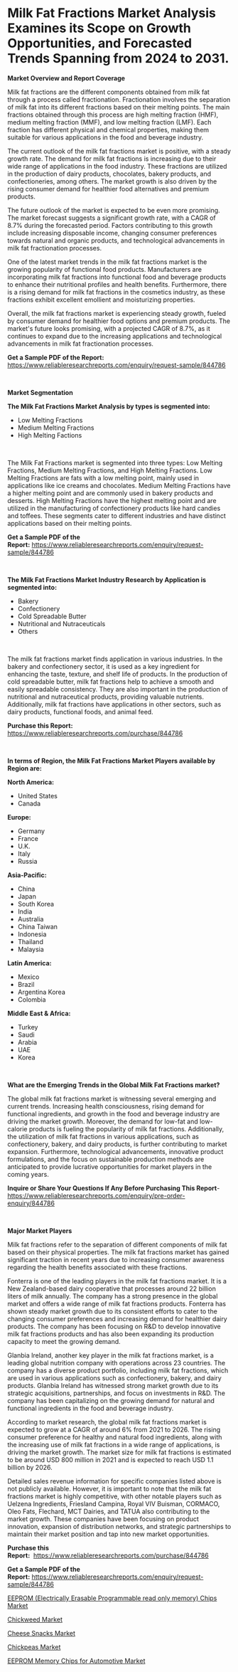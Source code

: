 <p><h1>Milk Fat Fractions Market Analysis Examines its Scope on Growth Opportunities, and Forecasted Trends Spanning from 2024 to 2031.</h1></p><p><strong>Market Overview and Report Coverage</strong></p>
<p><p>Milk fat fractions are the different components obtained from milk fat through a process called fractionation. Fractionation involves the separation of milk fat into its different fractions based on their melting points. The main fractions obtained through this process are high melting fraction (HMF), medium melting fraction (MMF), and low melting fraction (LMF). Each fraction has different physical and chemical properties, making them suitable for various applications in the food and beverage industry.</p><p>The current outlook of the milk fat fractions market is positive, with a steady growth rate. The demand for milk fat fractions is increasing due to their wide range of applications in the food industry. These fractions are utilized in the production of dairy products, chocolates, bakery products, and confectioneries, among others. The market growth is also driven by the rising consumer demand for healthier food alternatives and premium products.</p><p>The future outlook of the market is expected to be even more promising. The market forecast suggests a significant growth rate, with a CAGR of 8.7% during the forecasted period. Factors contributing to this growth include increasing disposable income, changing consumer preferences towards natural and organic products, and technological advancements in milk fat fractionation processes.</p><p>One of the latest market trends in the milk fat fractions market is the growing popularity of functional food products. Manufacturers are incorporating milk fat fractions into functional food and beverage products to enhance their nutritional profiles and health benefits. Furthermore, there is a rising demand for milk fat fractions in the cosmetics industry, as these fractions exhibit excellent emollient and moisturizing properties.</p><p>Overall, the milk fat fractions market is experiencing steady growth, fueled by consumer demand for healthier food options and premium products. The market's future looks promising, with a projected CAGR of 8.7%, as it continues to expand due to the increasing applications and technological advancements in milk fat fractionation processes.</p></p>
<p><strong>Get a Sample PDF of the Report:</strong> <a href="https://www.reliableresearchreports.com/enquiry/request-sample/844786">https://www.reliableresearchreports.com/enquiry/request-sample/844786</a></p>
<p>&nbsp;</p>
<p><strong>Market Segmentation</strong></p>
<p><strong>The Milk Fat Fractions Market Analysis by types is segmented into:</strong></p>
<p><ul><li>Low Melting Fractions</li><li>Medium Melting Fractions</li><li>High Melting Factions</li></ul></p>
<p>&nbsp;</p>
<p><p>The Milk Fat Fractions market is segmented into three types: Low Melting Fractions, Medium Melting Fractions, and High Melting Fractions. Low Melting Fractions are fats with a low melting point, mainly used in applications like ice creams and chocolates. Medium Melting Fractions have a higher melting point and are commonly used in bakery products and desserts. High Melting Fractions have the highest melting point and are utilized in the manufacturing of confectionery products like hard candies and toffees. These segments cater to different industries and have distinct applications based on their melting points.</p></p>
<p><strong>Get a Sample PDF of the Report:</strong>&nbsp;<a href="https://www.reliableresearchreports.com/enquiry/request-sample/844786">https://www.reliableresearchreports.com/enquiry/request-sample/844786</a></p>
<p>&nbsp;</p>
<p><strong>The Milk Fat Fractions Market Industry Research by Application is segmented into:</strong></p>
<p><ul><li>Bakery</li><li>Confectionery</li><li>Cold Spreadable Butter</li><li>Nutritional and Nutraceuticals</li><li>Others</li></ul></p>
<p>&nbsp;</p>
<p><p>The milk fat fractions market finds application in various industries. In the bakery and confectionery sector, it is used as a key ingredient for enhancing the taste, texture, and shelf life of products. In the production of cold spreadable butter, milk fat fractions help to achieve a smooth and easily spreadable consistency. They are also important in the production of nutritional and nutraceutical products, providing valuable nutrients. Additionally, milk fat fractions have applications in other sectors, such as dairy products, functional foods, and animal feed.</p></p>
<p><strong>Purchase this Report:</strong>&nbsp; <a href="https://www.reliableresearchreports.com/purchase/844786">https://www.reliableresearchreports.com/purchase/844786</a></p>
<p>&nbsp;</p>
<p><strong>In terms of Region, the Milk Fat Fractions Market Players available by Region are:</strong></p>
<p>
    <p> <strong> North America: </strong>
        <ul>
            <li>United States</li>
            <li>Canada</li>
        </ul>
        </p> 
    <p> <strong> Europe: </strong>
        <ul>
            <li>Germany</li>
            <li>France</li>
            <li>U.K.</li>
            <li>Italy</li>
            <li>Russia</li>
        </ul>
        </p> 
    <p> <strong> Asia-Pacific: </strong>
        <ul>
            <li>China</li>
            <li>Japan</li>
            <li>South Korea</li>
            <li>India</li>
            <li>Australia</li>
            <li>China Taiwan</li>
            <li>Indonesia</li>
            <li>Thailand</li>
            <li>Malaysia</li>
        </ul>
        </p> 
    <p> <strong> Latin America: </strong>
        <ul>
            <li>Mexico</li>
            <li>Brazil</li>
            <li>Argentina Korea</li>
            <li>Colombia</li>
        </ul>
        </p> 
    <p> <strong> Middle East & Africa: </strong>
        <ul>
            <li>Turkey</li>
            <li>Saudi</li>
            <li>Arabia</li>
            <li>UAE</li>
            <li>Korea</li>
        </ul>
    </p>
    </p>
<p>&nbsp;</p>
<p><strong>What are the Emerging Trends in the Global Milk Fat Fractions market?</strong></p>
<p><p>The global milk fat fractions market is witnessing several emerging and current trends. Increasing health consciousness, rising demand for functional ingredients, and growth in the food and beverage industry are driving the market growth. Moreover, the demand for low-fat and low-calorie products is fueling the popularity of milk fat fractions. Additionally, the utilization of milk fat fractions in various applications, such as confectionery, bakery, and dairy products, is further contributing to market expansion. Furthermore, technological advancements, innovative product formulations, and the focus on sustainable production methods are anticipated to provide lucrative opportunities for market players in the coming years.</p></p>
<p><strong>Inquire or Share Your Questions If Any Before Purchasing This Report</strong>- <a href="https://www.reliableresearchreports.com/enquiry/pre-order-enquiry/844786">https://www.reliableresearchreports.com/enquiry/pre-order-enquiry/844786</a></p>
<p>&nbsp;</p>
<p><strong>Major Market Players</strong></p>
<p><p>Milk fat fractions refer to the separation of different components of milk fat based on their physical properties. The milk fat fractions market has gained significant traction in recent years due to increasing consumer awareness regarding the health benefits associated with these fractions.</p><p>Fonterra is one of the leading players in the milk fat fractions market. It is a New Zealand-based dairy cooperative that processes around 22 billion liters of milk annually. The company has a strong presence in the global market and offers a wide range of milk fat fractions products. Fonterra has shown steady market growth due to its consistent efforts to cater to the changing consumer preferences and increasing demand for healthier dairy products. The company has been focusing on R&D to develop innovative milk fat fractions products and has also been expanding its production capacity to meet the growing demand.</p><p>Glanbia Ireland, another key player in the milk fat fractions market, is a leading global nutrition company with operations across 23 countries. The company has a diverse product portfolio, including milk fat fractions, which are used in various applications such as confectionery, bakery, and dairy products. Glanbia Ireland has witnessed strong market growth due to its strategic acquisitions, partnerships, and focus on investments in R&D. The company has been capitalizing on the growing demand for natural and functional ingredients in the food and beverage industry.</p><p>According to market research, the global milk fat fractions market is expected to grow at a CAGR of around 6% from 2021 to 2026. The rising consumer preference for healthy and natural food ingredients, along with the increasing use of milk fat fractions in a wide range of applications, is driving the market growth. The market size for milk fat fractions is estimated to be around USD 800 million in 2021 and is expected to reach USD 1.1 billion by 2026.</p><p>Detailed sales revenue information for specific companies listed above is not publicly available. However, it is important to note that the milk fat fractions market is highly competitive, with other notable players such as Uelzena Ingredients, Friesland Campina, Royal VIV Buisman, CORMACO, Oleo Fats, Flechard, MCT Dairies, and TATUA also contributing to the market growth. These companies have been focusing on product innovation, expansion of distribution networks, and strategic partnerships to maintain their market position and tap into new market opportunities.</p></p>
<p><strong>Purchase this Report:</strong>&nbsp;&nbsp;<a href="https://www.reliableresearchreports.com/purchase/844786">https://www.reliableresearchreports.com/purchase/844786</a></p>
<p></p>
<p><strong>Get a Sample PDF of the Report:</strong>&nbsp;<a href="https://www.reliableresearchreports.com/enquiry/request-sample/844786">https://www.reliableresearchreports.com/enquiry/request-sample/844786</a></p>
<p><p><a href="https://issuu.com/reportprime-2/docs/eeprom-electrically-erasable-programmable-read-onl">EEPROM (Electrically Erasable Programmable read only memory) Chips Market</a></p><p><a href="https://github.com/mohamedbakry57/Market-Research-Report-List-1/blob/main/chickweed-market.md">Chickweed Market</a></p><p><a href="https://github.com/laholand/Market-Research-Report-List-1/blob/main/cheese-snacks-market.md">Cheese Snacks Market</a></p><p><a href="https://github.com/sougarounis/Market-Research-Report-List-1/blob/main/chickpeas-market.md">Chickpeas Market</a></p><p><a href="https://issuu.com/reportprime-2/docs/eeprom-memory-chips-for-automotive-market-size-203">EEPROM Memory Chips for Automotive Market</a></p></p>